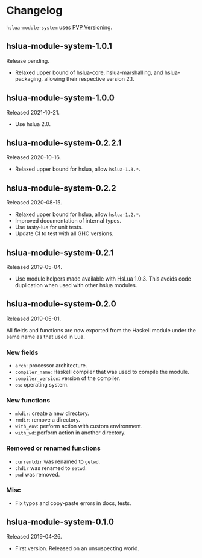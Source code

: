 # Changelog

`hslua-module-system` uses [PVP Versioning][].

## hslua-module-system-1.0.1

Release pending.

-   Relaxed upper bound of hslua-core, hslua-marshalling, and
    hslua-packaging, allowing their respective version 2.1.

## hslua-module-system-1.0.0

Released 2021-10-21.

-   Use hslua 2.0.

## hslua-module-system-0.2.2.1

Released 2020-10-16.

-   Relaxed upper bound for hslua, allow `hslua-1.3.*`.

## hslua-module-system-0.2.2

Released 2020-08-15.

-   Relaxed upper bound for hslua, allow `hslua-1.2.*`.
-   Improved documentation of internal types.
-   Use tasty-lua for unit tests.
-   Update CI to test with all GHC versions.

## hslua-module-system-0.2.1

Released 2019-05-04.

-   Use module helpers made available with HsLua 1.0.3. This
    avoids code duplication when used with other hslua modules.

## hslua-module-system-0.2.0

Released 2019-05-01.

All fields and functions are now exported from the Haskell module
under the same name as that used in Lua.

### New fields

-   `arch`: processor architecture.
-   `compiler_name`: Haskell compiler that was used to compile the
    module.
-   `compiler_version`: version of the compiler.
-   `os`: operating system.

### New functions

-   `mkdir`: create a new directory.
-   `rmdir`: remove a directory.
-   `with_env`: perform action with custom environment.
-   `with_wd`: perform action in another directory.

### Removed or renamed functions

-   `currentdir` was renamed to `getwd`.
-   `chdir` was renamed to `setwd`.
-   `pwd` was removed.

### Misc

-   Fix typos and copy-paste errors in docs, tests.

## hslua-module-system-0.1.0

Released 2019-04-26.

-   First version. Released on an unsuspecting world.

  [PVP Versioning]: https://pvp.haskell.org
